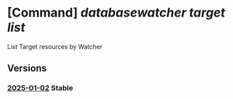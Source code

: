 # [Command] _databasewatcher target list_

List Target resources by Watcher

## Versions

### [2025-01-02](/Resources/mgmt-plane/L3N1YnNjcmlwdGlvbnMve30vcmVzb3VyY2Vncm91cHMve30vcHJvdmlkZXJzL21pY3Jvc29mdC5kYXRhYmFzZXdhdGNoZXIvd2F0Y2hlcnMve30vdGFyZ2V0cw==/2025-01-02.xml) **Stable**

<!-- mgmt-plane /subscriptions/{}/resourcegroups/{}/providers/microsoft.databasewatcher/watchers/{}/targets 2025-01-02 -->
